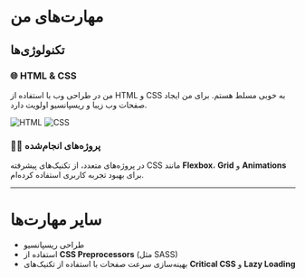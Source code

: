 # مهارت‌های من

## تکنولوژی‌ها

### 🌐 HTML & CSS
من در طراحی وب با استفاده از HTML و CSS به خوبی مسلط هستم. برای من ایجاد صفحات وب زیبا و ریسپانسیو اولویت دارد.

![HTML](https://img.shields.io/badge/HTML5-%23E34F26.svg?&style=flat-square&logo=html5&logoColor=white)
![CSS](https://img.shields.io/badge/CSS3-%231572B6.svg?&style=flat-square&logo=css3&logoColor=white)

### 👨‍💻 پروژه‌های انجام‌شده
در پروژه‌های متعدد، از تکنیک‌های پیشرفته CSS مانند **Flexbox**، **Grid** و **Animations** برای بهبود تجربه کاربری استفاده کرده‌ام.

---

# سایر مهارت‌ها
- طراحی ریسپانسیو
- استفاده از **CSS Preprocessors** (مثل SASS)
- بهینه‌سازی سرعت صفحات با استفاده از تکنیک‌های **Critical CSS** و **Lazy Loading**
